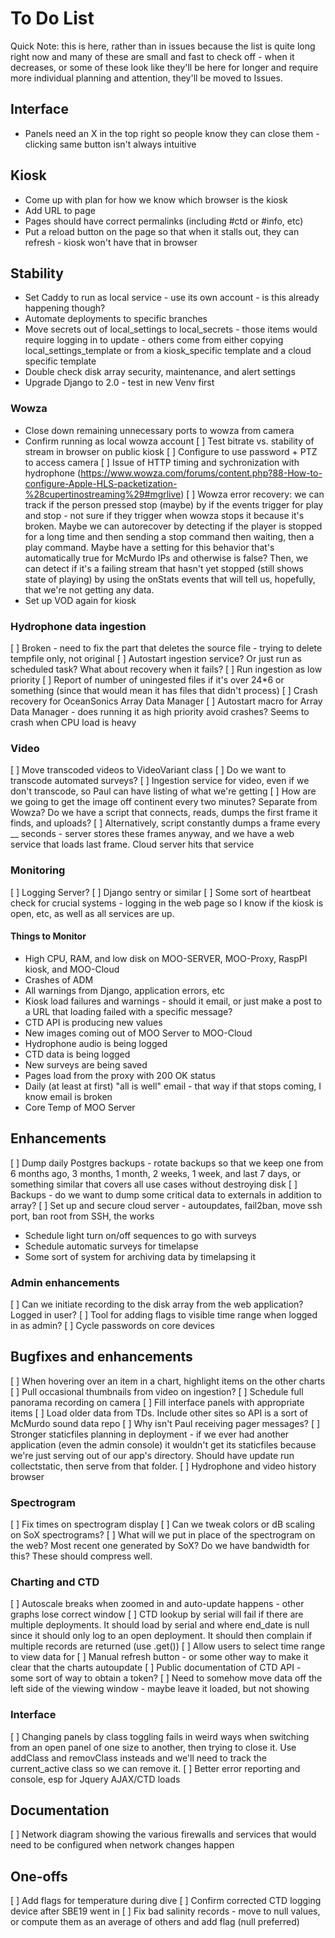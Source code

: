 # To Do List
Quick Note: this is here, rather than in issues because the list is quite
long right now and many of these are small and fast to check off - when it
decreases, or some of these look like they'll be here for longer and require
more individual planning and attention, they'll be moved to Issues.

## Interface
 * Panels need an X in the top right so people know they can close them - clicking same button isn't always intuitive

## Kiosk
 * Come up with plan for how we know which browser is the kiosk
 * Add URL to page
 * Pages should have correct permalinks (including #ctd or #info, etc)
 * Put a reload button on the page so that when it stalls out, they can refresh - kiosk won't have that in browser

## Stability
 * Set Caddy to run as local service - use its own account - is this already happening though?
 * Automate deployments to specific branches
 * Move secrets out of local_settings to local_secrets - those items would require logging in to update - others come from either copying local_settings_template or from a kiosk_specific template and a cloud specific template
 * Double check disk array security, maintenance, and alert settings
 * Upgrade Django to 2.0 - test in new Venv first

### Wowza
 * Close down remaining unnecessary ports to wowza from camera
 * Confirm running as local wowza account
[ ] Test bitrate vs. stability of stream in browser on public kiosk
[ ] Configure to use password + PTZ to access camera
[ ] Issue of HTTP timing and sychronization with hydrophone (https://www.wowza.com/forums/content.php?88-How-to-configure-Apple-HLS-packetization-%28cupertinostreaming%29#mgrlive)
[ ] Wowza error recovery: we can track if the person pressed stop (maybe) by if the events trigger for play and stop - not sure if they trigger when wowza stops it because it's broken. Maybe we can autorecover by detecting if the player is stopped for a long time and then sending a stop command then waiting, then a play command. Maybe have a setting for this behavior that's automatically true for McMurdo IPs and otherwise is false? Then, we can detect if it's a failing stream that hasn't yet stopped (still shows state of playing) by using the onStats events that will tell us, hopefully, that we're not getting any data.
 * Set up VOD again for kiosk

### Hydrophone data ingestion
[ ] Broken - need to fix the part that deletes the source file - trying to delete tempfile only, not original
[ ] Autostart ingestion service? Or just run as scheduled task? What about recovery when it fails?
[ ] Run ingestion as low priority
[ ] Report of number of uningested files if it's over 24*6 or something (since that would mean it has files that didn't process)
[ ] Crash recovery for OceanSonics Array Data Manager
[ ] Autostart macro for Array Data Manager - does running it as high priority avoid crashes? Seems to crash when CPU load is heavy

### Video
[ ] Move transcoded videos to VideoVariant class
[ ] Do we want to transcode automated surveys?
[ ] Ingestion service for video, even if we don't transcode, so Paul can have listing of what we're getting
[ ] How are we going to get the image off continent every two minutes? Separate from Wowza? Do we have a script that connects, reads, dumps the first frame it finds, and uploads?
[ ] Alternatively, script constantly dumps a frame every __ seconds - server stores these frames anyway, and we have a web service that loads last frame. Cloud server hits that service

### Monitoring
[ ] Logging Server?
[ ] Django sentry or similar
[ ] Some sort of heartbeat check for crucial systems - logging in the web page so I know if the kiosk is open, etc, as well as all services are up.

#### Things to Monitor
 * High CPU, RAM, and low disk on MOO-SERVER, MOO-Proxy, RaspPI kiosk, and MOO-Cloud
 * Crashes of ADM
 * All warnings from Django, application errors, etc
 * Kiosk load failures and warnings - should it email, or just make a post to a URL that loading failed with a specific message?
 * CTD API is producing new values
 * New images coming out of MOO Server to MOO-Cloud
 * Hydrophone audio is being logged
 * CTD data is being logged
 * New surveys are being saved
 * Pages load from the proxy with 200 OK status
 * Daily (at least at first) "all is well" email - that way if that stops coming, I know email is broken
 * Core Temp of MOO Server

## Enhancements
[ ] Dump daily Postgres backups - rotate backups so that we keep one from 6 months ago, 3 months, 1 month, 2 weeks, 1 week, and last 7 days, or something similar that covers all use cases without destroying disk
[ ] Backups - do we want to dump some critical data to externals in addition to array?
[ ] Set up and secure cloud server - autoupdates, fail2ban, move ssh port, ban root from SSH, the works
 * Schedule light turn on/off sequences to go with surveys
 * Schedule automatic surveys for timelapse
 * Some sort of system for archiving data by timelapsing it

### Admin enhancements
[ ] Can we initiate recording to the disk array from the web application? Logged in user?
[ ] Tool for adding flags to visible time range when logged in as admin?
[ ] Cycle passwords on core devices

## Bugfixes and enhancements
[ ] When hovering over an item in a chart, highlight items on the other charts
[ ] Pull occasional thumbnails from video on ingestion?
[ ] Schedule full panorama recording on camera
[ ] Fill interface panels with appropriate items
[ ] Load older data from TDs. Include other sites so API is a sort of McMurdo sound data repo
[ ] Why isn't Paul receiving pager messages?
[ ] Stronger staticfiles planning in deployment - if we ever had another application (even the admin console) it wouldn't get its staticfiles because we're just serving out of our app's directory. Should have update run collectstatic, then serve from that folder.
[ ] Hydrophone and video history browser

### Spectrogram
[ ] Fix times on spectrogram display
[ ] Can we tweak colors or dB scaling on SoX spectrograms?
[ ] What will we put in place of the spectrogram on the web? Most recent one generated by SoX? Do we have bandwidth for this? These should compress well.

### Charting and CTD
[ ] Autoscale breaks when zoomed in and auto-update happens - other graphs lose correct window
[ ] CTD lookup by serial will fail if there are multiple deployments. It should load by serial and where end_date is null since it should only log to an open deployment. It should then complain if multiple records are returned (use .get())
[ ] Allow users to select time range to view data for
[ ] Manual refresh button - or some other way to make it clear that the charts autoupdate
[ ] Public documentation of CTD API - some sort of way to obtain a token?
[ ] Need to somehow move data off the left side of the viewing window - maybe leave it loaded, but not showing

### Interface
[ ] Changing panels by class toggling fails in weird ways when switching from an open panel of one size to another, then trying to close it. Use addClass and removClass insteads and we'll need to track the current_active class so we can remove it.
[ ] Better error reporting and console, esp for Jquery AJAX/CTD loads

## Documentation
[ ] Network diagram showing the various firewalls and services that would need to be configured when network changes happen

## One-offs
[ ] Add flags for temperature during dive
[ ] Confirm corrected CTD logging device after SBE19 went in
[ ] Fix bad salinity records - move to null values, or compute them as an average of others and add flag (null preferred)
